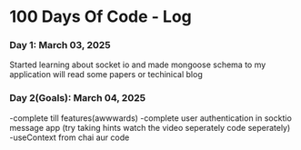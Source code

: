 # 100 Days Of Code - Log

### Day 1: March 03, 2025

Started learning about socket io and made mongoose schema to my application 
will read some papers or techinical blog

### Day 2(Goals): March 04, 2025

-complete till features(awwwards)
-complete user authentication in socktio message app (try taking hints watch the video seperately code seperately)
-useContext from chai aur code


